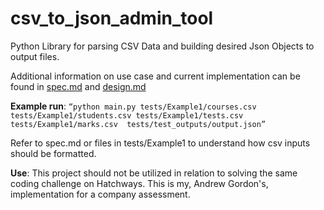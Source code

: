 # csv_to_json_admin_tool
Python Library for parsing CSV Data and building desired Json Objects to output files.

Additional information on use case and current implementation can be found in [spec.md](docs/spec.md) and 
[design.md](docs/design.md)

**Example run**:
`“python main.py tests/Example1/courses.csv tests/Example1/students.csv tests/Example1/tests.csv tests/Example1/marks.csv 
tests/test_outputs/output.json”`

Refer to spec.md or files in tests/Example1 to understand how csv inputs should be formatted.

**Use**:
This project should not be utilized in relation to solving the same coding challenge on Hatchways. This is my, Andrew 
Gordon's, implementation for a company assessment. 

